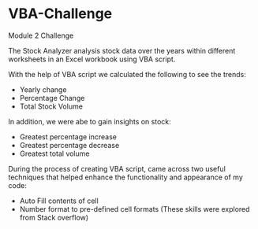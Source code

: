 # VBA-Challenge
Module 2 Challenge

The Stock Analyzer analysis stock data over the years within different worksheets in an Excel workbook using VBA script. 

With the help of VBA script we calculated the following to see the trends:
- Yearly change
- Percentage Change
- Total Stock Volume 

In addition, we were abe to gain insights on stock:
- Greatest percentage increase
- Greatest percentage decrease
- Greatest total volume

During the process of creating VBA script, came across two useful techniques that helped enhance the functionality and appearance of my code:
- Auto Fill contents of cell
- Number format to pre-defined cell formats
(These skills were explored from Stack overflow)
